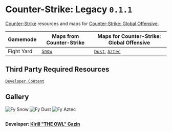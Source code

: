 # Counter-Strike: Legacy `0.1.1`
[Counter-Strike](https://store.steampowered.com/app/10/CounterStrike) resources and maps for [Counter-Strike: Global Offensive](https://store.steampowered.com/app/730/CounterStrike_Global_Offensive).

Gamemode | Maps from Counter-Strike | Maps for Counter-Strike: Global Offensive
-------- | ------------------------ | -----------------------------------------
Fight Yard | [`Snow`](https://steamcommunity.com/sharedfiles/filedetails/?id=2785423894) | [`Dust`](https://steamcommunity.com/sharedfiles/filedetails/?id=2785424490), [`Aztec`](https://steamcommunity.com/sharedfiles/filedetails/?id=2785424875)

## Third Party Required Resources
[`Developer Content`](https://github.com/Redesaile/csgo-developer)

## Gallery
![Fy Snow](https://user-images.githubusercontent.com/90133781/188272331-20e11d43-75b7-48b3-8729-9f32b9248e34.png)
![Fy Dust](https://user-images.githubusercontent.com/90133781/188272329-f121bc98-cd39-4ab4-8b33-c042e1b94186.png)
![Fy Aztec](https://user-images.githubusercontent.com/90133781/188272327-62c0744d-5dea-4c44-87e7-ecf52e5ad458.png)

##
**Developer: [Kirill "THE OWL" Gazin](https://github.com/redesaile)**
